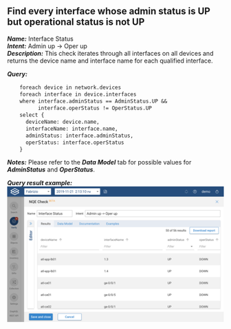 ## Find every interface whose admin status is UP but operational status is not UP

***Name:*** Interface Status  
***Intent:*** Admin up -> Oper up  
***Description:*** This check iterates through all interfaces on all devices and returns the device name and interface name for each qualified interface.

***Query:***
```
    foreach device in network.devices
    foreach interface in device.interfaces
    where interface.adminStatus == AdminStatus.UP &&
          interface.operStatus != OperStatus.UP
    select {
      deviceName: device.name,
      interfaceName: interface.name,
      adminStatus: interface.adminStatus,
      operStatus: interface.operStatus
    }
```
***Notes:***
Please refer to the ***Data Model*** tab for possible values for ***AdminStatus*** and ***OperStatus***.

***Query result example:***
![In-App NQE Checks Interface Status](/images/in-app-nqe-checks-example-interface-status.png?width=800px&classes=shadow)
